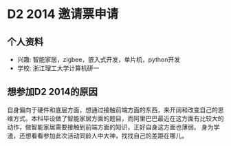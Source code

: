# D2 2014 邀请票申请

## 个人资料

- 兴趣: 智能家居，zigbee，嵌入式开发，单片机，python开发
- 学校: 浙江理工大学计算机研一


## 想参加D2 2014的原因

自身偏向于硬件和底层方面，想通过接触前端方面的东西，来开阔和改变自己的思维方式。本科毕设做了智能家居方面的题目，而阿里巴巴最近在这方面有比较大的动作，做智能家居需要接触到前端方面的知识，正好自身这方面也薄弱。
身为学渣，还想看看参加此次活动同龄人中大神，找找自己的差距在哪儿。

